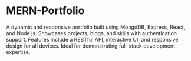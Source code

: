 # MERN-Portfolio
A dynamic and responsive portfolio built using MongoDB, Express, React, and Node.js. Showcases projects, blogs, and skills with authentication support. Features include a RESTful API, interactive UI, and responsive design for all devices. Ideal for demonstrating full-stack development expertise.
